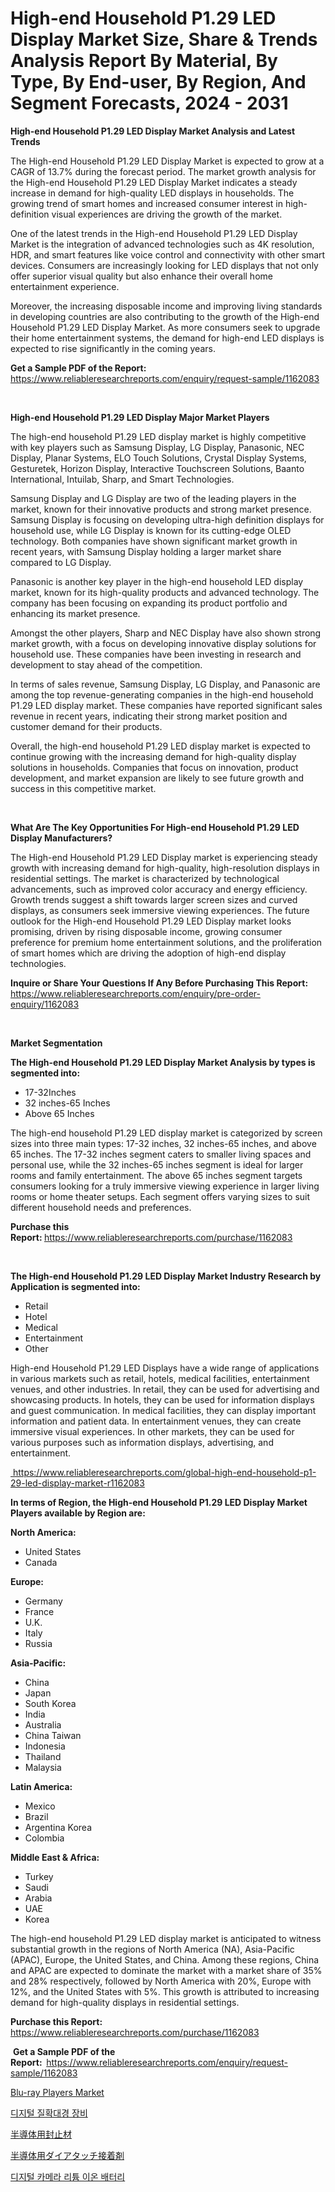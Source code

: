 <p><h1>High-end Household P1.29 LED Display Market Size, Share & Trends Analysis Report By Material, By Type, By End-user, By Region, And Segment Forecasts, 2024 - 2031</h1></p><p><strong>High-end Household P1.29 LED Display Market Analysis and Latest Trends</strong></p>
<p><p>The High-end Household P1.29 LED Display Market is expected to grow at a CAGR of 13.7% during the forecast period. The market growth analysis for the High-end Household P1.29 LED Display Market indicates a steady increase in demand for high-quality LED displays in households. The growing trend of smart homes and increased consumer interest in high-definition visual experiences are driving the growth of the market.</p><p>One of the latest trends in the High-end Household P1.29 LED Display Market is the integration of advanced technologies such as 4K resolution, HDR, and smart features like voice control and connectivity with other smart devices. Consumers are increasingly looking for LED displays that not only offer superior visual quality but also enhance their overall home entertainment experience.</p><p>Moreover, the increasing disposable income and improving living standards in developing countries are also contributing to the growth of the High-end Household P1.29 LED Display Market. As more consumers seek to upgrade their home entertainment systems, the demand for high-end LED displays is expected to rise significantly in the coming years.</p></p>
<p><strong>Get a Sample PDF of the Report:&nbsp;</strong> <a href="https://www.reliableresearchreports.com/enquiry/request-sample/1162083">https://www.reliableresearchreports.com/enquiry/request-sample/1162083</a></p>
<p>&nbsp;</p>
<p><strong>High-end Household P1.29 LED Display Major Market Players</strong></p>
<p><p>The high-end household P1.29 LED display market is highly competitive with key players such as Samsung Display, LG Display, Panasonic, NEC Display, Planar Systems, ELO Touch Solutions, Crystal Display Systems, Gesturetek, Horizon Display, Interactive Touchscreen Solutions, Baanto International, Intuilab, Sharp, and Smart Technologies.</p><p>Samsung Display and LG Display are two of the leading players in the market, known for their innovative products and strong market presence. Samsung Display is focusing on developing ultra-high definition displays for household use, while LG Display is known for its cutting-edge OLED technology. Both companies have shown significant market growth in recent years, with Samsung Display holding a larger market share compared to LG Display.</p><p>Panasonic is another key player in the high-end household LED display market, known for its high-quality products and advanced technology. The company has been focusing on expanding its product portfolio and enhancing its market presence.</p><p>Amongst the other players, Sharp and NEC Display have also shown strong market growth, with a focus on developing innovative display solutions for household use. These companies have been investing in research and development to stay ahead of the competition.</p><p>In terms of sales revenue, Samsung Display, LG Display, and Panasonic are among the top revenue-generating companies in the high-end household P1.29 LED display market. These companies have reported significant sales revenue in recent years, indicating their strong market position and customer demand for their products.</p><p>Overall, the high-end household P1.29 LED display market is expected to continue growing with the increasing demand for high-quality display solutions in households. Companies that focus on innovation, product development, and market expansion are likely to see future growth and success in this competitive market.</p></p>
<p>&nbsp;</p>
<p><strong>What Are The Key Opportunities For High-end Household P1.29 LED Display Manufacturers?</strong></p>
<p><p>The High-end Household P1.29 LED Display market is experiencing steady growth with increasing demand for high-quality, high-resolution displays in residential settings. The market is characterized by technological advancements, such as improved color accuracy and energy efficiency. Growth trends suggest a shift towards larger screen sizes and curved displays, as consumers seek immersive viewing experiences. The future outlook for the High-end Household P1.29 LED Display market looks promising, driven by rising disposable income, growing consumer preference for premium home entertainment solutions, and the proliferation of smart homes which are driving the adoption of high-end display technologies.</p></p>
<p><strong>Inquire or Share Your Questions If Any Before Purchasing This Report:</strong> <a href="https://www.reliableresearchreports.com/enquiry/pre-order-enquiry/1162083">https://www.reliableresearchreports.com/enquiry/pre-order-enquiry/1162083</a></p>
<p>&nbsp;</p>
<p><strong>Market Segmentation</strong></p>
<p><strong>The High-end Household P1.29 LED Display Market Analysis by types is segmented into:</strong></p>
<p><ul><li>17-32Inches</li><li>32 inches-65 Inches</li><li>Above 65 Inches</li></ul></p>
<p><p>The high-end household P1.29 LED display market is categorized by screen sizes into three main types: 17-32 inches, 32 inches-65 inches, and above 65 inches. The 17-32 inches segment caters to smaller living spaces and personal use, while the 32 inches-65 inches segment is ideal for larger rooms and family entertainment. The above 65 inches segment targets consumers looking for a truly immersive viewing experience in larger living rooms or home theater setups. Each segment offers varying sizes to suit different household needs and preferences.</p></p>
<p><strong>Purchase this Report:&nbsp;</strong><a href="https://www.reliableresearchreports.com/purchase/1162083">https://www.reliableresearchreports.com/purchase/1162083</a></p>
<p>&nbsp;</p>
<p><strong>The High-end Household P1.29 LED Display Market Industry Research by Application is segmented into:</strong></p>
<p><ul><li>Retail</li><li>Hotel</li><li>Medical</li><li>Entertainment</li><li>Other</li></ul></p>
<p><p>High-end Household P1.29 LED Displays have a wide range of applications in various markets such as retail, hotels, medical facilities, entertainment venues, and other industries. In retail, they can be used for advertising and showcasing products. In hotels, they can be used for information displays and guest communication. In medical facilities, they can display important information and patient data. In entertainment venues, they can create immersive visual experiences. In other markets, they can be used for various purposes such as information displays, advertising, and entertainment.</p></p>
<p><a href="https://www.reliableresearchreports.com/global-high-end-household-p1-29-led-display-market-r1162083">&nbsp;https://www.reliableresearchreports.com/global-high-end-household-p1-29-led-display-market-r1162083</a></p>
<p><strong>In terms of Region, the High-end Household P1.29 LED Display Market Players available by Region are:</strong></p>
<p>
    <p> <strong> North America: </strong>
        <ul>
            <li>United States</li>
            <li>Canada</li>
        </ul>
        </p> 
    <p> <strong> Europe: </strong>
        <ul>
            <li>Germany</li>
            <li>France</li>
            <li>U.K.</li>
            <li>Italy</li>
            <li>Russia</li>
        </ul>
        </p> 
    <p> <strong> Asia-Pacific: </strong>
        <ul>
            <li>China</li>
            <li>Japan</li>
            <li>South Korea</li>
            <li>India</li>
            <li>Australia</li>
            <li>China Taiwan</li>
            <li>Indonesia</li>
            <li>Thailand</li>
            <li>Malaysia</li>
        </ul>
        </p> 
    <p> <strong> Latin America: </strong>
        <ul>
            <li>Mexico</li>
            <li>Brazil</li>
            <li>Argentina Korea</li>
            <li>Colombia</li>
        </ul>
        </p> 
    <p> <strong> Middle East & Africa: </strong>
        <ul>
            <li>Turkey</li>
            <li>Saudi</li>
            <li>Arabia</li>
            <li>UAE</li>
            <li>Korea</li>
        </ul>
    </p>
    </p>
<p><p>The high-end household P1.29 LED display market is anticipated to witness substantial growth in the regions of North America (NA), Asia-Pacific (APAC), Europe, the United States, and China. Among these regions, China and APAC are expected to dominate the market with a market share of 35% and 28% respectively, followed by North America with 20%, Europe with 12%, and the United States with 5%. This growth is attributed to increasing demand for high-quality displays in residential settings.</p></p>
<p><strong>Purchase this Report: </strong><a href="https://www.reliableresearchreports.com/purchase/1162083">https://www.reliableresearchreports.com/purchase/1162083</a></p>
<p>&nbsp;<strong>Get a Sample PDF of the Report:&nbsp;&nbsp;</strong><a href="https://www.reliableresearchreports.com/enquiry/request-sample/1162083">https://www.reliableresearchreports.com/enquiry/request-sample/1162083</a></p>
<p><strong></strong></p>
<p><p><a href="https://github.com/MyrticeDare2023/Market-Research-Report-List-1/blob/main/blu-ray-players-market.md">Blu-ray Players Market</a></p><p><a href="https://github.com/BrettWeberrt8767765/Market-Research-Report-List-2/blob/main/154251789462.md">디지털 질확대경 장비</a></p><p><a href="https://github.com/AbigaleHuel/Market-Research-Report-List-1/blob/main/811815697970.md">半導体用封止材</a></p><p><a href="https://github.com/AdellaPrice2023/Market-Research-Report-List-1/blob/main/376732397969.md">半導体用ダイアタッチ接着剤</a></p><p><a href="https://github.com/camron674/Market-Research-Report-List-1/blob/main/182613989463.md">디지털 카메라 리튬 이온 배터리</a></p></p>